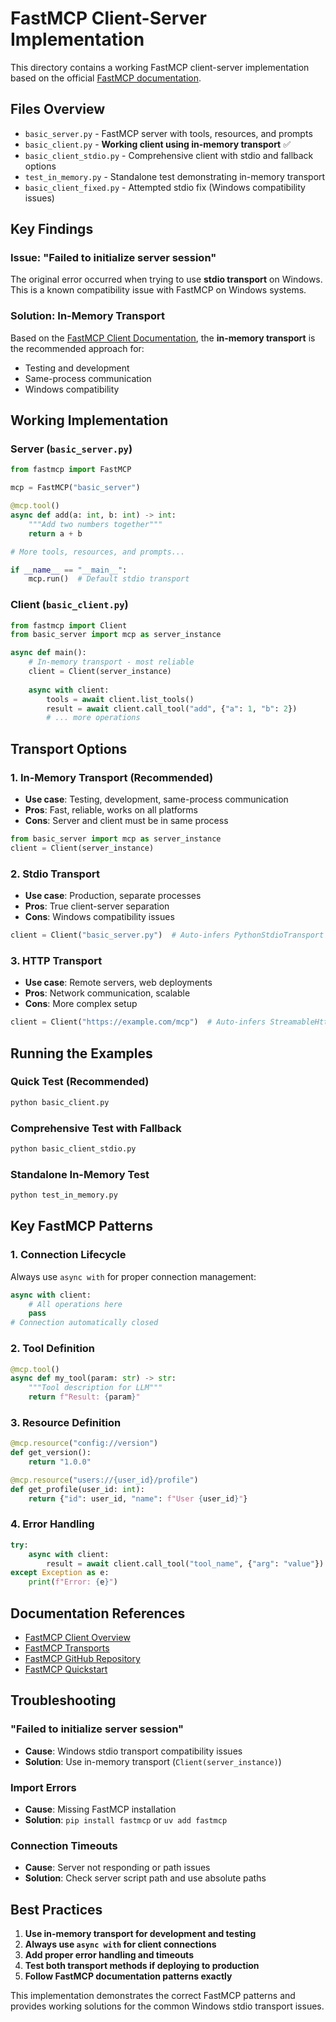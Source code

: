 # FastMCP Client-Server Implementation

This directory contains a working FastMCP client-server implementation based on the official [FastMCP documentation](https://gofastmcp.com/).

## Files Overview

- `basic_server.py` - FastMCP server with tools, resources, and prompts
- `basic_client.py` - **Working client using in-memory transport** ✅
- `basic_client_stdio.py` - Comprehensive client with stdio and fallback options
- `test_in_memory.py` - Standalone test demonstrating in-memory transport
- `basic_client_fixed.py` - Attempted stdio fix (Windows compatibility issues)

## Key Findings

### Issue: "Failed to initialize server session"

The original error occurred when trying to use **stdio transport** on Windows. This is a known compatibility issue with FastMCP on Windows systems.

### Solution: In-Memory Transport

Based on the [FastMCP Client Documentation](https://gofastmcp.com/clients/client), the **in-memory transport** is the recommended approach for:
- Testing and development
- Same-process communication
- Windows compatibility

## Working Implementation

### Server (`basic_server.py`)
```python
from fastmcp import FastMCP

mcp = FastMCP("basic_server")

@mcp.tool()
async def add(a: int, b: int) -> int:
    """Add two numbers together"""
    return a + b

# More tools, resources, and prompts...

if __name__ == "__main__":
    mcp.run()  # Default stdio transport
```

### Client (`basic_client.py`)
```python
from fastmcp import Client
from basic_server import mcp as server_instance

async def main():
    # In-memory transport - most reliable
    client = Client(server_instance)
    
    async with client:
        tools = await client.list_tools()
        result = await client.call_tool("add", {"a": 1, "b": 2})
        # ... more operations
```

## Transport Options

### 1. In-Memory Transport (Recommended)
- **Use case**: Testing, development, same-process communication
- **Pros**: Fast, reliable, works on all platforms
- **Cons**: Server and client must be in same process

```python
from basic_server import mcp as server_instance
client = Client(server_instance)
```

### 2. Stdio Transport
- **Use case**: Production, separate processes
- **Pros**: True client-server separation
- **Cons**: Windows compatibility issues

```python
client = Client("basic_server.py")  # Auto-infers PythonStdioTransport
```

### 3. HTTP Transport
- **Use case**: Remote servers, web deployments
- **Pros**: Network communication, scalable
- **Cons**: More complex setup

```python
client = Client("https://example.com/mcp")  # Auto-infers StreamableHttpTransport
```

## Running the Examples

### Quick Test (Recommended)
```bash
python basic_client.py
```

### Comprehensive Test with Fallback
```bash
python basic_client_stdio.py
```

### Standalone In-Memory Test
```bash
python test_in_memory.py
```

## Key FastMCP Patterns

### 1. Connection Lifecycle
Always use `async with` for proper connection management:
```python
async with client:
    # All operations here
    pass
# Connection automatically closed
```

### 2. Tool Definition
```python
@mcp.tool()
async def my_tool(param: str) -> str:
    """Tool description for LLM"""
    return f"Result: {param}"
```

### 3. Resource Definition
```python
@mcp.resource("config://version")
def get_version():
    return "1.0.0"

@mcp.resource("users://{user_id}/profile")
def get_profile(user_id: int):
    return {"id": user_id, "name": f"User {user_id}"}
```

### 4. Error Handling
```python
try:
    async with client:
        result = await client.call_tool("tool_name", {"arg": "value"})
except Exception as e:
    print(f"Error: {e}")
```

## Documentation References

- [FastMCP Client Overview](https://gofastmcp.com/clients/client)
- [FastMCP Transports](https://gofastmcp.com/clients/transports)
- [FastMCP GitHub Repository](https://github.com/jlowin/fastmcp)
- [FastMCP Quickstart](https://gofastmcp.com/getting-started/quickstart)

## Troubleshooting

### "Failed to initialize server session"
- **Cause**: Windows stdio transport compatibility issues
- **Solution**: Use in-memory transport (`Client(server_instance)`)

### Import Errors
- **Cause**: Missing FastMCP installation
- **Solution**: `pip install fastmcp` or `uv add fastmcp`

### Connection Timeouts
- **Cause**: Server not responding or path issues
- **Solution**: Check server script path and use absolute paths

## Best Practices

1. **Use in-memory transport for development and testing**
2. **Always use `async with` for client connections**
3. **Add proper error handling and timeouts**
4. **Test both transport methods if deploying to production**
5. **Follow FastMCP documentation patterns exactly**

This implementation demonstrates the correct FastMCP patterns and provides working solutions for the common Windows stdio transport issues.
